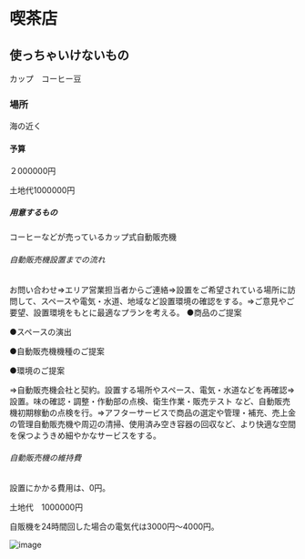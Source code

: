 # 喫茶店　

## 使っちゃいけないもの

カップ　コーヒー豆
### 場所

海の近く

#### 予算

２000000円

土地代1000000円

##### 用意するもの

コーヒーなどが売っているカップ式自動販売機

###### 自動販売機設置までの流れ

お問い合わせ⇒エリア営業担当者からご連絡⇒設置をご希望されている場所に訪問して、スペースや電気・水道、地域など設置環境の確認をする。⇒ご意見やご要望、設置環境をもとに最適なプランを考える。
●商品のご提案

●スペースの演出

●自動販売機機種のご提案

●環境のご提案

⇒自動販売機会社と契約。設置する場所やスペース、電気・水道などを再確認⇒設置。味の確認・調整・作動部の点検、衛生作業・販売テスト など、自動販売機初期稼動の点検を行。⇒アフターサービスで商品の選定や管理・補充、売上金の管理自動販売機や周辺の清掃、使用済み空き容器の回収など、より快適な空間を保つようきめ細やかなサービスをする。

###### 自動販売機の維持費

設置にかかる費用は、0円。

土地代　1000000円

自販機を24時間回した場合の電気代は3000円～4000円。


![image](https://user-images.githubusercontent.com/49423559/60853859-d8c26e80-a238-11e9-97d8-86dc0ec98f27.png)


